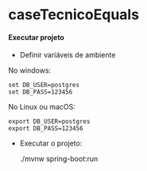 # caseTecnicoEquals

#### Executar projeto

- Definir variáveis de ambiente

No windows:
```
set DB_USER=postgres
set DB_PASS=123456
```

No Linux ou macOS:
```
export DB_USER=postgres
export DB_PASS=123456
```


- Executar o projeto:

    ./mvnw spring-boot:run
